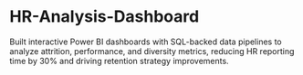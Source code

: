 # HR-Analysis-Dashboard
Built interactive Power BI dashboards with SQL-backed data pipelines to analyze attrition, performance, and diversity metrics, reducing HR reporting time by 30% and driving retention strategy improvements.
